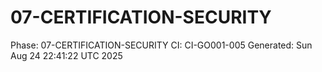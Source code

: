 # 07-CERTIFICATION-SECURITY
Phase: 07-CERTIFICATION-SECURITY
CI: CI-GO001-005
Generated: Sun Aug 24 22:41:22 UTC 2025
